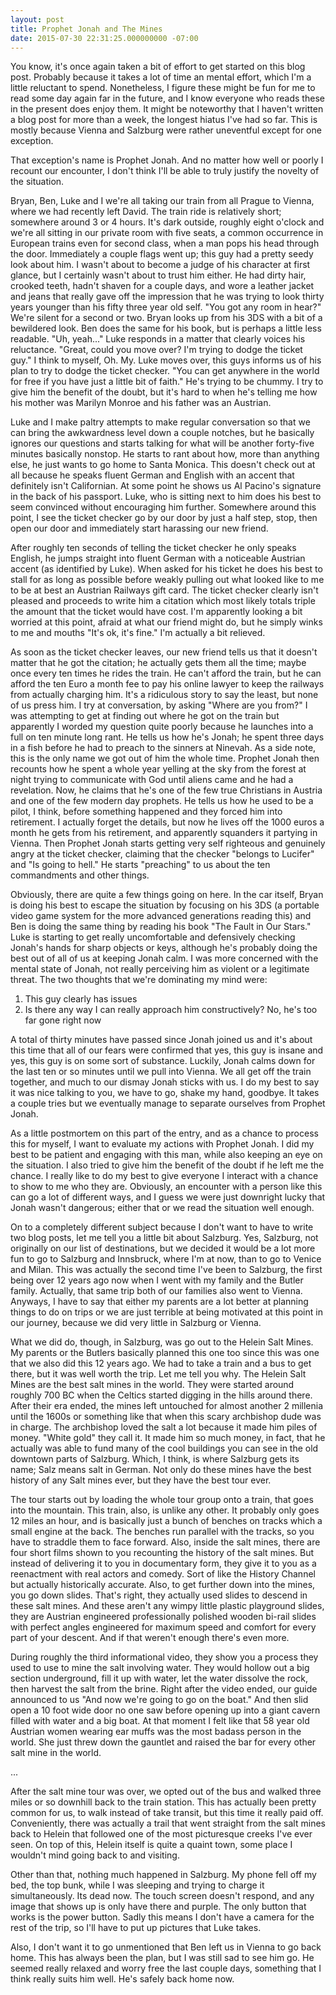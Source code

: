 ```yaml
---
layout: post
title: Prophet Jonah and The Mines
date: 2015-07-30 22:31:25.000000000 -07:00
---
```

You know, it's once again taken a bit of effort to get started on this blog post. Probably because it takes a lot of time an mental effort, which I'm a little reluctant to spend. Nonetheless, I figure these might be fun for me to read some day again far in the future, and I know everyone who reads these in the present does enjoy them. It might be noteworthy that I haven't written a blog post for more than a week, the longest hiatus I've had so far. This is mostly because Vienna and Salzburg were rather uneventful except for one exception.

That exception's name is Prophet Jonah. And no matter how well or poorly I recount our encounter, I don't think I'll be able to truly justify the novelty of the situation.

Bryan, Ben, Luke and I we're all taking our train from all Prague to Vienna, where we had recently left David. The train ride is relatively short; somewhere around 3 or 4 hours. It's dark outside, roughly eight o'clock and we're all sitting in our private room with five seats, a common occurrence in European trains even for second class, when a man pops his head through the door. Immediately a couple flags went up; this guy had a pretty seedy look about him. I wasn't about to become a judge of his character at first glance, but I certainly wasn't about to trust him either. He had dirty hair, crooked teeth, hadn't shaven for a couple days, and wore a leather jacket and jeans that really gave off the impression that he was trying to look thirty years younger than his fifty three year old self. "You got any room in hear?" We're silent for a second or two. Bryan looks up from his 3DS with a bit of a bewildered look. Ben does the same for his book, but is perhaps a little less readable. "Uh, yeah..." Luke responds in a matter that clearly voices his reluctance. "Great, could you move over? I'm trying to dodge the ticket guy." I think to myself, Oh. My. Luke moves over, this guys informs us of his plan to try to dodge the ticket checker. "You can get anywhere in the world for free if you have just a little bit of faith." He's trying to be chummy. I try to give him the benefit of the doubt, but it's hard to when he's telling me how his mother was Marilyn Monroe and his father was an Austrian. 

Luke and I make paltry attempts to make regular conversation so that we can bring the awkwardness level down a couple notches, but he basically ignores our questions and starts talking for what will be another forty-five minutes basically nonstop. He starts to rant about how, more than anything else, he just wants to go home to Santa Monica. This doesn't check out at all because he speaks fluent German and English with an accent that definitely isn't Californian. At some point he shows us Al Pacino's signature in the back of his passport. Luke, who is sitting next to him does his best to seem convinced without encouraging him further. Somewhere around this point, I see the ticket checker go by our door by just a half step, stop, then open our door and immediately start harassing our new friend. 

After roughly ten seconds of telling the ticket checker he only speaks English, he jumps straight into fluent German with a noticeable Austrian accent (as identified by Luke). When asked for his ticket he does his best to stall for as long as possible before weakly pulling out what looked like to me to be at best an Austrian Railways gift card. The ticket checker clearly isn't pleased and proceeds to write him a citation which most likely totals triple the amount that the ticket would have cost. I'm apparently looking a bit worried at this point, afraid at what our friend might do, but he simply winks to me and mouths "It's ok, it's fine." I'm actually a bit relieved.

As soon as the ticket checker leaves, our new friend tells us that it doesn't matter that he got the citation; he actually gets them all the time; maybe once every ten times he rides the train. He can't afford the train, but he can afford the ten Euro a month fee to pay his online lawyer to keep the railways from actually charging him. It's a ridiculous story to say the least, but none of us press him. I try at conversation, by asking "Where are you from?" I was attempting to get at finding out where he got on the train but apparently I worded my question quite poorly because he launches into a full on ten minute long rant. He tells us how he's Jonah; he spent three days in a fish before he had to preach to the sinners at Ninevah. As a side note, this is the only name we got out of him the whole time. Prophet Jonah then recounts how he spent a whole year yelling at the sky from the forest at night trying to communicate with God until aliens came and he had a revelation. Now, he claims that he's one of the few true Christians in Austria and one of the few modern day prophets. He tells us how he used to be a pilot, I think, before something happened and they forced him into retirement. I actually forget the details, but now he lives off the 1000 euros a month he gets from his retirement, and apparently squanders it partying in Vienna. Then Prophet Jonah starts getting very self righteous and genuinely angry at the ticket checker, claiming that the checker "belongs to Lucifer" and "Is going to hell." He starts "preaching" to us about the ten commandments and other things.

Obviously, there are quite a few things going on here. In the car itself, Bryan is doing his best to escape the situation by focusing on his 3DS (a portable video game system for the more advanced generations reading this) and Ben is doing the same thing by reading his book "The Fault in Our Stars." Luke is starting to get really uncomfortable and defensively checking Jonah's hands for sharp objects or keys, although he's probably doing the best out of all of us at keeping Jonah calm. I was more concerned with the mental state of Jonah, not really perceiving him as violent or a legitimate threat. The two thoughts that we're dominating my mind were:

1. This guy clearly has issues
2. Is there any way I can really approach him constructively? No, he's too far gone right now

A total of thirty minutes have passed since Jonah joined us and it's about this time that all of our fears were confirmed that yes, this guy is insane and yes, this guy is on some sort of substance. Luckily, Jonah calms down for the last ten or so minutes until we pull into Vienna. We all get off the train together, and much to our dismay Jonah sticks with us. I do my best to say it was nice talking to you, we have to go, shake my hand, goodbye. It takes a couple tries but we eventually manage to separate ourselves from Prophet Jonah.

As a little postmortem on this part of the entry, and as a chance to process this for myself, I want to evaluate my actions with Prophet Jonah. I did my best to be patient and engaging with this man, while also keeping an eye on the situation. I also tried to give him the benefit of the doubt if he left me the chance. I really like to do my best to give everyone I interact with a chance to show to me who they are. Obviously, an encounter with a person like this can go a lot of different ways, and I guess we were just downright lucky that Jonah wasn't dangerous; either that or we read the situation well enough.

On to a completely different subject because I don't want to have to write two blog posts, let me tell you a little bit about Salzburg. Yes, Salzburg, not originally on our list of destinations, but we decided it would be a lot more fun to go to Salzburg and Innsbruck, where I'm at now, than to go to Venice and Milan. This was actually the second time I've been to Salzburg, the first being over 12 years ago now when I went with my family and the Butler family. Actually, that same trip both of our families also went to Vienna. Anyways, I have to say that either my parents are a lot better at planning things to do on trips or we are just terrible at being motivated at this point in our journey, because we did very little in Salzburg or Vienna.

What we did do, though, in Salzburg, was go out to the Helein Salt Mines. My parents or the Butlers basically planned this one too since this was one that we also did this 12 years ago. We had to take a train and a bus to get there, but it was well worth the trip. Let me tell you why. The Helein Salt Mines are the best salt mines in the world. They were started around roughly 700 BC when the Celtics started digging in the hills around there. After their era ended, the mines left untouched for almost another 2 millenia until the 1600s or something like that when this scary archbishop dude was in charge. The archbishop loved the salt a lot because it made him piles of money. "White gold" they call it. It made him so much money, in fact, that he actually was able to fund many of the cool buildings you can see in the old downtown parts of Salzburg. Which, I think, is where Salzburg gets its name; Salz means salt in German. Not only do these mines have the best history of any Salt mines ever, but they have the best tour ever.

The tour starts out by loading the whole tour group onto a train, that goes into the mountain. This train, also, is unlike any other. It probably only goes 12 miles an hour, and is basically just a bunch of benches on tracks which a small engine at the back. The benches run parallel with the tracks, so you have to straddle them to face forward. Also, inside the salt mines, there are four short films shown to you recounting the history of the salt mines. But instead of delivering it to you in documentary form, they give it to you as a reenactment with real actors and comedy. Sort of like the History Channel but actually historically accurate. Also, to get further down into the mines, you go down slides. That's right, they actually used slides to descend in these salt mines. And these aren't any wimpy little plastic playground slides, they are Austrian engineered professionally polished wooden bi-rail slides with perfect angles engineered for maximum speed and comfort for every part of your descent. And if that weren't enough there's even more.

During roughly the third informational video, they show you a process they used to use to mine the salt involving water. They would hollow out a big section underground, fill it up with water, let the water dissolve the rock, then harvest the salt from the brine. Right after the video ended, our guide announced to us "And now we're going to go on the boat." And then slid open a 10 foot wide door no one saw before opening up into a giant cavern filled with water and a big boat. At that moment I felt like that 58 year old Austrian women wearing ear muffs was the most badass person in the world. She just threw down the gauntlet and raised the bar for every other salt mine in the world.

...

After the salt mine tour was over, we opted out of the bus and walked three miles or so downhill back to the train station. This has actually been pretty common for us, to walk instead of take transit, but this time it really paid off. Conveniently, there was actually a trail that went straight from the salt mines back to Helein that followed one of the most picturesque creeks I've ever seen. On top of this, Helein itself is quite a quaint town, some place I wouldn't mind going back to and visiting.

Other than that, nothing much happened in Salzburg. My phone fell off my bed, the top bunk, while I was sleeping and trying to charge it simultaneously. Its dead now. The touch screen doesn't respond, and any image that shows up is only have there and purple. The only button that works is the power button. Sadly this means I don't have a camera for the rest of the trip, so I'll have to put up pictures that Luke takes.

Also, I don't want it to go unmentioned that Ben left us in Vienna to go back home. This has always been the plan, but I was still sad to see him go. He seemed really relaxed and worry free the last couple days, something that I think really suits him well. He's safely back home now.
